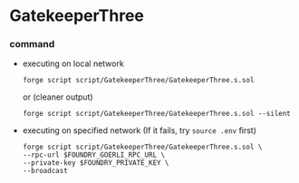 # GatekeeperThree
### command
- executing on local network
    ```
    forge script script/GatekeeperThree/GatekeeperThree.s.sol
    ```
    or (cleaner output)
    ```
    forge script script/GatekeeperThree/GatekeeperThree.s.sol --silent
    ```
- executing on specified network (If it fails, try `source .env` first)
    ```
    forge script script/GatekeeperThree/GatekeeperThree.s.sol \
    --rpc-url $FOUNDRY_GOERLI_RPC_URL \
    --private-key $FOUNDRY_PRIVATE_KEY \
    --broadcast
    ```